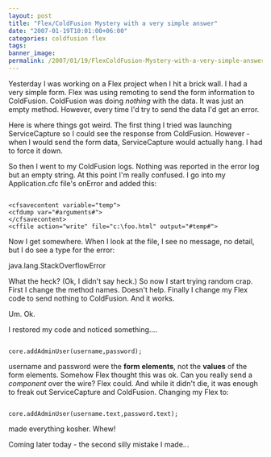```yaml
---
layout: post
title: "Flex/ColdFusion Mystery with a very simple answer"
date: "2007-01-19T10:01:00+06:00"
categories: coldfusion flex 
tags: 
banner_image: 
permalink: /2007/01/19/FlexColdFusion-Mystery-with-a-very-simple-answer
---
```


Yesterday I was working on a Flex project when I hit a brick wall. I had a very simple form. Flex was using remoting to send the form information to ColdFusion. ColdFusion was doing <i>nothing</i> with the data. It was just an empty method. However, every time I'd try to send the data I'd get an error.

Here is where things got weird. The first thing I tried was launching ServiceCapture so I could see the response from ColdFusion. However - when I would send the form data, ServiceCapture would actually hang. I had to force it down. 

So then I went to my ColdFusion logs. Nothing was reported in the error log but an empty string. At this point I'm really confused. I go into my Application.cfc file's onError and added this:

<code>
&lt;cfsavecontent variable="temp"&gt;
&lt;cfdump var="#arguments#"&gt;
&lt;/cfsavecontent&gt;
&lt;cffile action="write" file="c:\foo.html" output="#temp#"&gt;
</code>

Now I get somewhere. When I look at the file, I see no message, no detail, but I do see a type for the error:

java.lang.StackOverflowError

What the heck? (Ok, I didn't say heck.) So now I start trying random crap. First I change the method names. Doesn't help. Finally I change my Flex code to send nothing to ColdFusion. And it works.

Um. Ok.

I restored my code and noticed something....

<code>
core.addAdminUser(username,password);
</code>

username and password were the <b>form elements</b>, not the <b>values</b> of the form elements. Somehow Flex thought this was ok. Can you really send a <i>component</i> over the wire? Flex could. And while it didn't die, it was enough to freak out ServiceCapture and ColdFusion. Changing my Flex to:

<code>
core.addAdminUser(username.text,password.text);
</code>

made everything kosher. Whew!

Coming later today - the second silly mistake I made...